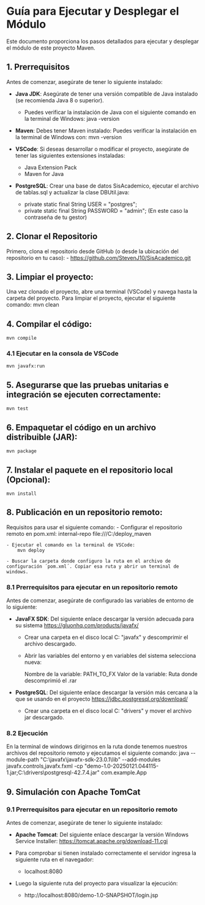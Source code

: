 # Guía para Ejecutar y Desplegar el Módulo

Este documento proporciona los pasos detallados para ejecutar y desplegar el módulo de este proyecto Maven.

## 1. Prerrequisitos

Antes de comenzar, asegúrate de tener lo siguiente instalado:

- **Java JDK**: Asegúrate de tener una versión compatible de Java instalado (se recomienda Java 8 o superior).
    - Puedes verificar la instalación de Java con el siguiente comando en la terminal de Windows:
    java -version

- **Maven**: Debes tener Maven instalado: Puedes verificar la instalación en la terminal de Windows con:
    mvn -version

- **VSCode**: Si deseas desarrollar o modificar el proyecto, asegúrate de tener las siguientes extensiones instaladas:
    - Java Extension Pack
    - Maven for Java

- **PostgreSQL**: Crear una base de datos SisAcademico, ejecutar el archivo de tablas.sql y actualizar la clase DBUtil.java:
    - private static final String USER = "postgres";
    - private static final String PASSWORD = "admin"; (En este caso la contraseña de tu gestor)

## 2. Clonar el Repositorio
Primero, clona el repositorio desde GitHub (o desde la ubicación del repositorio en tu caso):
    - https://github.com/StevenJ10/SisAcademico.git

## 3. Limpiar el proyecto:
Una vez clonado el proyecto, abre una terminal (VSCode) y navega hasta la carpeta del proyecto. Para limpiar el proyecto, ejecutar el siguiente comando:
    mvn clean

## 4. Compilar el código:
    mvn compile

### 4.1 Ejecutar en la consola de VSCode
    mvn javafx:run

## 5. Asegurarse que las pruebas unitarias e integración se ejecuten correctamente:
    mvn test

## 6. Empaquetar el código en un archivo distribuible (JAR):
    mvn package

## 7. Instalar el paquete en el repositorio local (Opcional):
    mvn install

## 8. Publicación en un repositorio remoto:
Requisitos para usar el siguiente comando:
    - Configurar el repositorio remoto en pom.xml: 
        <distributionManagement>
            <repository>
                <id>internal-repo</id>
                <url>file:///C:/deploy_maven</url>
            </repository>
        </distributionManagement>
    
    - Ejecutar el comando en la terminal de VSCode:
        mvn deploy

    - Buscar la carpeta donde configuro la ruta en el archivo de configuración ´pom.xml´. Copiar esa ruta y abrir un terminal de windows. 

### 8.1 Prerrequisitos para ejecutar en un repositorio remoto

Antes de comenzar, asegúrate de configurado las variables de entorno de lo siguiente:

- **JavaFX SDK**: Del siguiente enlace descargar la versión adecuada para su sistema https://gluonhq.com/products/javafx/

    - Crear una carpeta en el disco local C: "javafx" y descomprimir el archivo descargado.

    - Abrir las variables del entorno y en variables del sistema selecciona nueva:

        Nombre de la variable: PATH_TO_FX
        Valor de la variable: Ruta donde descomprimió el .rar

- **PostgreSQL**: Del siguiente enlace descargar la versión más cercana a la que se usando en el proyecto https://jdbc.postgresql.org/download/ 

    - Crear una carpeta en el disco local C: "drivers" y mover el archivo jar descargado.

### 8.2 Ejecución
En la terminal de windows dirigirnos en la ruta donde tenemos nuestros archivos del repositorio remoto y ejecutamos el siguiente comando:
    java --module-path "C:\javafx\javafx-sdk-23.0.1\lib" --add-modules javafx.controls,javafx.fxml -cp "demo-1.0-20250121.044115-1.jar;C:\drivers\postgresql-42.7.4.jar" com.example.App


## 9. Simulación con Apache TomCat

### 9.1 Prerrequisitos para ejecutar en un repositorio remoto

Antes de comenzar, asegúrate de tener lo siguiente instalado:

- **Apache Tomcat**: Del siguiente enlace descargar la versión Windows Service Installer: 
    https://tomcat.apache.org/download-11.cgi

- Para comprobar si tienen instalado correctamente el servidor ingresa la siguiente ruta en el navegador:
    - localhost:8080

- Luego la siguiente ruta del proyecto para visualizar la ejecución: 
    - http://localhost:8080/demo-1.0-SNAPSHOT/login.jsp
